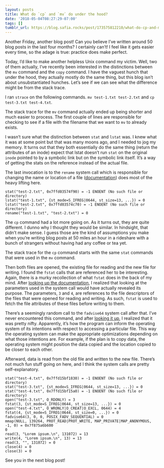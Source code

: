 ```yaml
---
layout: posts
title: What do `cp` and `mv` do under the hood?
date: '2018-05-04T08:27:29-07:00'
tags: []
tumblr_url: https://blog.safia.rocks/post/173575812210/what-do-cp-and-mv-do-under-the-hood
---
```

Another Friday, another blog post! Can you believe I’ve written around 50 blog posts in the last four months? I certainly can’t! I feel like it gets easier every time, so the adage is true: practice does make perfect.

Today, I’d like to make another helpless Unix command my victim. Well, two of them actually, I’ve recently been interested in the distinctions between the `mv` command and the `copy` command. I have the vaguest hunch that under the hood, they actually mostly do the same thing, but this blog isn’t about unsubstantiated hunches. Let’s see if we can see what the difference might be from the stack trace.

I ran `strace` on the following commands. `mv test-1.txt test-2.txt` and `cp test-3.txt test-4.txt`.

The stack trace for the `mv` command actually ended up being shorter and much easier to process. The first couple of lines are responsible for checking to see if a file with the filename that we want to `mv` to already exists.

I wasn’t sure what the distinction between `stat` and `lstat` was. I knew what it was at some point but that was many moons ago, and I needed to jog my memory. It turns out that they both essentially do the same thing (return the attributes of an inode) expect that lstat doesn’t run `stat` on the original `inode` pointed to by a symbolic link but on the symbolic link itself. It’s a way of getting the stats on the reference instead of the actual file.

The last invocation is to the `rename` system call which is responsible for changing the name or location of a file ([documentation](http://man7.org/linux/man-pages/man2/rename.2.html)) does most of the heavy lifting here.

    stat("test-2.txt", 0x7ffd03574f90) = -1 ENOENT (No such file or directory)
    lstat("test-1.txt", {st_mode=S_IFREG|0644, st_size=13, ...}) = 0
    lstat("test-2.txt", 0x7ffd03574c70) = -1 ENOENT (No such file or directory)
    rename("test-1.txt", "test-2.txt") = 0

The `cp` command had a lot more going on. As it turns out, they are quite different. I dunno why I thought they would be similar. In hindsight, that didn’t make sense. I guess those are the kind of assumptions you make when you’re writing blog posts at 50 miles an hour in a rideshare with a bunch of strangers without having had any coffee or tea yet.

The stack trace for the `cp` command starts with the same `stat` commands that were used in the `mv` command.

Then both files are opened, the existing file for reading and the new file for writing. I found the `fstat` calls that are referenced her to be interesting. Again, there is a murky recollection of what `fstat` does in the back of my mind. After [looking up the documentation](https://linux.die.net/man/2/fstat), I realized that looking at the parameters used in the system call would have actually revealed its purpose. The parameters, `3` and `4`, are references to the file descriptors of the files that were opened for reading and writing. As such, `fstat` is used to fetch the file attributes of these files before writing to them.

There’s a seemingly random call to the `fadvise64` system call after that. I’ve never encountered this command, and after [looking it up](https://linux.die.net/man/2/fadvise64), I realized that it was pretty nifty. Apparently, it’s how the program can inform the operating system of its intentions with respect to accessing a particular file. This way the operating system can make the appropriate optimizations depending on what those intentions are. For example, if the plan is to copy data, the operating system might position the data copied and the location copied to be closer to each other.

Afterward, data is read from the old file and written to the new file. There’s not much fun stuff going on here, and I think the system calls are pretty self-explanatory.

    stat("test-4.txt", 0x7ffd15bf1830) = -1 ENOENT (No such file or directory)
    stat("test-3.txt", {st_mode=S_IFREG|0644, st_size=13, ...}) = 0
    stat("test-4.txt", 0x7ffd15bf15a0) = -1 ENOENT (No such file or directory)
    open("test-3.txt", O_RDONLY) = 3
    fstat(3, {st_mode=S_IFREG|0644, st_size=13, ...}) = 0
    open("test-4.txt", O_WRONLY|O_CREAT|O_EXCL, 0644) = 4
    fstat(4, {st_mode=S_IFREG|0644, st_size=0, ...}) = 0
    fadvise64(3, 0, 0, POSIX_FADV_SEQUENTIAL) = 0
    mmap(NULL, 139264, PROT_READ|PROT_WRITE, MAP_PRIVATE|MAP_ANONYMOUS, -1, 0) = 0x7f875a6b600
    0
    read(3, "Lorem ipsum.\n", 131072) = 13
    write(4, "Lorem ipsum.\n", 13) = 13
    read(3, "", 131072) = 0
    close(4) = 0
    close(3) = 0

See you in the next blog post!

